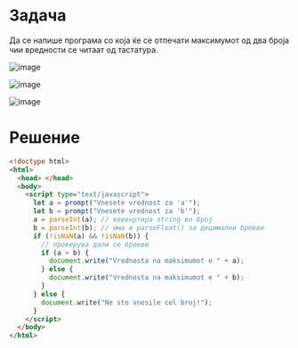 # Задача

Да се напише програма со која ќе се отпечати максимумот од два броја чии вредности се читаат од тастатура.

![image](img/screen1.png)

![image](img/screen2.png)

![image](img/screen3.png)

# Решение

```html
<!doctype html>
<html>
  <head> </head>
  <body>
    <script type="text/javascript">
      let a = prompt("Vnesete vrednost za 'a'");
      let b = prompt("Vnesete vrednost za 'b'");
      a = parseInt(a); // ковенртира string во број
      b = parseInt(b); // има и parseFloat() за децимални броеви
      if (!isNaN(a) && !isNaN(b)) {
        // проверува дали се броеви
        if (a > b) {
          document.write("Vrednosta na maksimumot e " + a);
        } else {
          document.write("Vrednosta na maksimumot e " + b);
        }
      } else {
        document.write("Ne ste vnesile cel broj!");
      }
    </script>
  </body>
</html>
```
